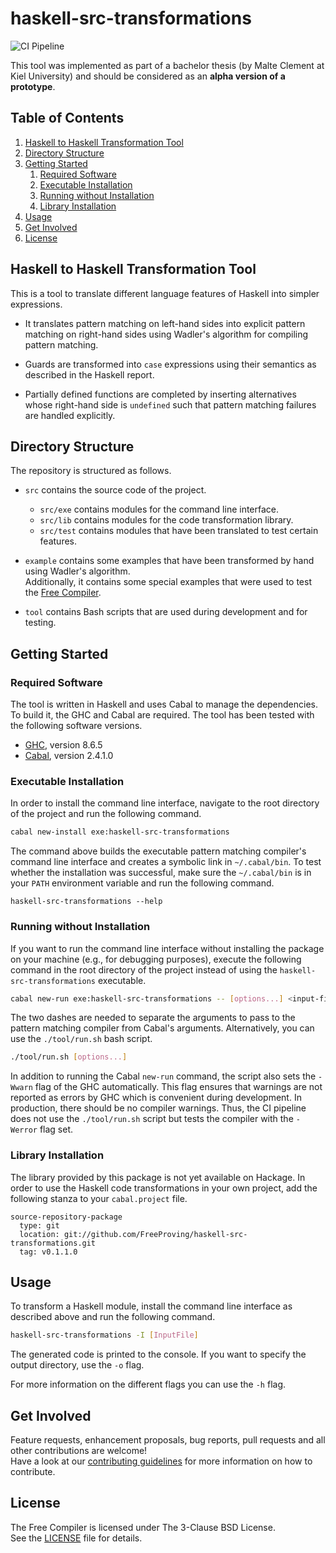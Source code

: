 # haskell-src-transformations

<!-- Badges -->
![CI Pipeline](https://github.com/FreeProving/haskell-src-transformations/workflows/CI%20Pipeline/badge.svg)

<!-- Short description -->
This tool was implemented as part of a bachelor thesis (by Malte Clement at Kiel University) and should be considered as an __alpha version of a prototype__.

## Table of Contents

1. [Haskell to Haskell Transformation Tool](#haskell-to-haskell-transformation-tool)
2. [Directory Structure](#directory-structure)
3. [Getting Started](#getting-started)
    1. [Required Software](#required-software)
    2. [Executable Installation](#executable-installation)
    3. [Running without Installation](#running-without-installation)
    4. [Library Installation](#library-installation)
4. [Usage](#usage)
5. [Get Involved](#get-involved)
6. [License](#license)

## Haskell to Haskell Transformation Tool

This is a tool to translate different language features of Haskell into simpler expressions.

 - It translates pattern matching on left-hand sides into explicit pattern matching on right-hand sides using Wadler's algorithm for compiling pattern matching.

 - Guards are transformed into `case` expressions using their semantics as described in the Haskell report.

 - Partially defined functions are completed by inserting alternatives whose right-hand side is `undefined` such that pattern matching failures are handled explicitly.

## Directory Structure

The repository is structured as follows.

 - `src` contains the source code of the project.

    + `src/exe` contains modules for the command line interface.
    + `src/lib` contains modules for the code transformation library.
    + `src/test` contains modules that have been translated to test certain features.

 - `example` contains some examples that have been transformed by hand using Wadler's algorithm. \
  Additionally, it contains some special examples that were used to test the [Free Compiler](free-compiler).

 - `tool` contains Bash scripts that are used during development and for testing.

## Getting Started

### Required Software

The tool is written in Haskell and uses Cabal to manage the dependencies.
To build it, the GHC and Cabal are required.
The tool has been tested with the following software versions.

 - [GHC][software/ghc], version  8.6.5
 - [Cabal][software/cabal], version 2.4.1.0

### Executable Installation

In order to install the command line interface, navigate to the root directory of the project and run the following command.

```bash
cabal new-install exe:haskell-src-transformations
```

The command above builds the executable pattern matching compiler's command line interface and creates a symbolic link in `~/.cabal/bin`.
To test whether the installation was successful, make sure the `~/.cabal/bin` is in your `PATH` environment variable and run the following command.

```
haskell-src-transformations --help
```

### Running without Installation

If you want to run the command line interface without installing the package on your machine (e.g., for debugging purposes), execute the following command in the root directory of the project instead of using the `haskell-src-transformations` executable.

```bash
cabal new-run exe:haskell-src-transformations -- [options...] <input-files...>
```

The two dashes are needed to separate the arguments to pass to the pattern matching compiler from Cabal's arguments.
Alternatively, you can use the `./tool/run.sh` bash script.

```bash
./tool/run.sh [options...]
```

In addition to running the Cabal `new-run` command, the script also sets the `-Wwarn` flag of the GHC automatically.
This flag ensures that warnings are not reported as errors by GHC which is convenient during development.
In production, there should be no compiler warnings.
Thus, the CI pipeline does not use the `./tool/run.sh` script but tests the compiler with the `-Werror` flag set.

### Library Installation

The library provided by this package is not yet available on Hackage.
In order to use the Haskell code transformations in your own project, add the following stanza to your `cabal.project` file.

```cabal
source-repository-package
  type: git
  location: git://github.com/FreeProving/haskell-src-transformations.git
  tag: v0.1.1.0
```

## Usage

To transform a Haskell module, install the command line interface as described above and run the following command.

```bash
haskell-src-transformations -I [InputFile]
```

The generated code is printed to the console. If you want to specify the output directory, use the `-o` flag.

For more information on the different flags you can use the `-h` flag.

## Get Involved

Feature requests, enhancement proposals, bug reports, pull requests and all other contributions are welcome!  
Have a look at our [contributing guidelines][guidelines/CONTRIBUTING] for more information on how to contribute.

## License

The Free Compiler is licensed under The 3-Clause BSD License.  
See the [LICENSE][haskell-src-transformations/LICENSE] file for details.

[haskell-src-transformations/LICENSE]:
  https://github.com/FreeProving/haskell-src-transformations/blob/main/LICENSE
  "haskell-src-transformations — The 3-Clause BSD License"

[free-compiler]:
  https://github.com/FreeProving/free-compiler
  "Free Compiler"

[guidelines/CONTRIBUTING]:
  https://github.com/FreeProving/guidelines/blob/main/CONTRIBUTING.md
  "Contributing Guidelines of the FreeProving project"

[software/ghc]:
  https://www.haskell.org/ghc/
  "The Glasgow Haskell Compiler"
[software/cabal]:
  https://www.haskell.org/cabal/
  "Common Architecture for Building Applications and Libraries"
